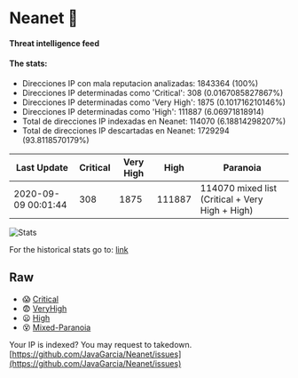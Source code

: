 # Neanet :hocho:
#### Threat intelligence feed
#### The stats:

- Direcciones IP con mala reputacion analizadas: 1843364 (100%)
- Direcciones IP determinadas como 'Critical':  308 (0.0167085827867%)
- Direcciones IP determinadas como 'Very High':  1875 (0.101716210146%)
- Direcciones IP determinadas como 'High':  111887 (6.06971818914)
- Total de direcciones IP indexadas en Neanet:  114070 (6.18814298207%)
- Total de direcciones IP descartadas en Neanet:  1729294 (93.8118570179%)

| Last Update | Critical | Very High | High | Paranoia |
| --- | --- | --- | --- | --- |
| 2020-09-09 00:01:44 | 308 | 1875 | 111887 | 114070 mixed list (Critical + Very High + High)|

![Stats](https://docs.google.com/spreadsheets/d/e/2PACX-1vSnaNMIXVabIpDJjufMlzH7poXnshF3mgd8Is1g9ytUEzVsP5my4Trn8f-xkoLLQ38xpL3HtmUexLo6/pubchart?oid=501124687&format=image)

For the historical stats go to: [link](/stats.csv)
## Raw
- :scream: [Critical](https://raw.githubusercontent.com/JavaGarcia/Neanet/master/blacklists/neanet_critical.txt)
- :fearful: [VeryHigh](https://raw.githubusercontent.com/JavaGarcia/Neanet/master/blacklists/neanet_veryHigh.txtt)
- :frowning: [High](https://raw.githubusercontent.com/JavaGarcia/Neanet/master/blacklists/neanet_high.txt)
- :dizzy_face: [Mixed-Paranoia](https://raw.githubusercontent.com/JavaGarcia/Neanet/master/blacklists/neanet_all.txt)


Your IP is indexed? You may request to takedown. [https://github.com/JavaGarcia/Neanet/issues](https://github.com/JavaGarcia/Neanet/issues)









































































































































































































































































































































































































































































































































































































































































